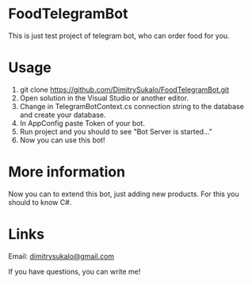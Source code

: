 # FoodTelegramBot
This is just test project of telegram bot, who can order food for you.

# Usage
1. git clone https://github.com/DimitrySukalo/FoodTelegramBot.git
2. Open solution in the Visual Studio or another editor.
3. Change in TelegramBotContext.cs connection string to the database and create your database.
5. In AppConfig paste Token of your bot.
4. Run project and you should to see "Bot Server is started..."
5. Now you can use this bot!

# More information
Now you can to extend this bot, just adding new products. For this you should to know C#.

# Links
Email: dimitrysukalo@gmail.com

If you have questions, you can write me!


